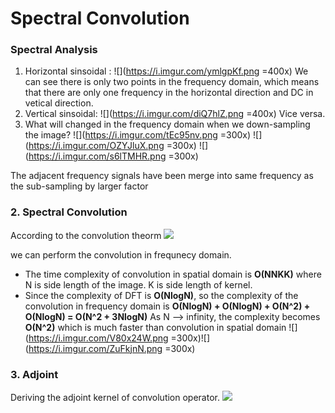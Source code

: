 # Spectral Convolution
### Spectral Analysis
1. Horizontal sinsoidal : 
![](https://i.imgur.com/ymlgpKf.png =400x)
We can see there is only two points in the frequency domain, which means that there are only one frequency in the horizontal direction and DC in vetical direction.
2. Vertical sinsoidal:
![](https://i.imgur.com/diQ7hlZ.png =400x)
Vice versa.
3. What will changed in the frequency domain when we down-sampling the image?
![](https://i.imgur.com/tEc95nv.png =300x)
![](https://i.imgur.com/OZYJluX.png =300x)
![](https://i.imgur.com/s6lTMHR.png =300x)

The adjacent frequency signals have been merge into same frequency as the sub-sampling by larger factor

### 2. Spectral Convolution
According to the convolution theorm 
![](https://i.imgur.com/nqnXUUZ.png)

we can perform the convolution in frequnecy domain.

* The time complexity of convolution in spatial domain is **O(NNKK)** where N is side length of the image. K is side length of kernel.
* Since the complexity of DFT is **O(NlogN)**, so the complexity of the convolution in frequency domain is
**O(NlogN) + O(NlogN) + O(N^2) + O(NlogN) = O(N^2 + 3NlogN)**
As N --> infinity, the complexity becomes **O(N^2)** which is much faster than convolution in spatial domain
![](https://i.imgur.com/V80x24W.png =300x)![](https://i.imgur.com/ZuFkjnN.png =300x)

### 3. Adjoint
Deriving the adjoint kernel of convolution operator.
![](https://i.imgur.com/3jOHOIZ.png)



